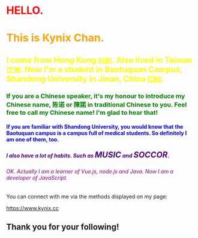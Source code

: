 <h1 style="color: red">HELLO.</h1>

<h1 style="color: orange">This is Kynix Chan.</h1>

<h2 style="color: yellow">I come from Hong Kong 🇭🇰. Also lived in Taiwan 🇹🇼. Now I'm a student in Baotuquan Campus, Shandong University in Jinan, China 🇨🇳.</h2>

<h3 style="color: green">If you are a Chinese speaker, it's my honour to introduce my Chinese name, 陈诺 or 陳諾 in traditional Chinese to you. Feel free to call my Chinese name! I'm glad to hear that!</h3>

<h4 style = "color: blue">If you are familiar with Shandong University, you would know that the Baotuquan campus is a campus full of medical students. So definitely I am one of them, too.</h4>

<h5 style="color: indigo">I also have a lot of habits. Such as <span style="font-weight: bold; font-size: 1.5em">MUSIC</span> and <span style="font-weight: bold; font-size: 1.5em">SOCCOR</span>. </h5>

<h6 style="color: purple">OK. Actually I am a learner of Vue.js, node.js and Java. Now I am a developer of JavaScript.</h6>

You can connect with me via the methods displayed on my page:

<a href="https://www.kynix.cc">https://www.kynix.cc</a>

## Thank you for your following!